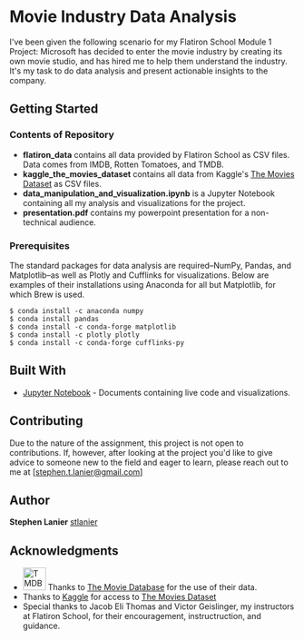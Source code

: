 # Movie Industry Data Analysis

I've been given the following scenario for my Flatiron School Module 1 Project: Microsoft has decided to enter the movie industry by creating its own movie studio, and has hired me to help them understand the industry. It's my task to do data analysis and present actionable insights to the company. 

## Getting Started
### Contents of Repository

* **flatiron_data** contains all data provided by Flatiron School as CSV files. Data comes from IMDB, Rotten Tomatoes, and TMDB.
* **kaggle_the_movies_dataset** contains all data from Kaggle's [The Movies Dataset](https://www.kaggle.com/rounakbanik/the-movies-dataset) as CSV files.
* **data_manipulation_and_visualization.ipynb** is a Jupyter Notebook containing all my analysis and visualizations for the project.
* **presentation.pdf** contains my powerpoint presentation for a non-technical audience.

### Prerequisites

The standard packages for data analysis are required–NumPy, Pandas, and Matplotlib–as well as Plotly and Cufflinks for visualizations. Below are examples of their installations using Anaconda for all but Matplotlib, for which Brew is used.

```
$ conda install -c anaconda numpy
$ conda install pandas
$ conda install -c conda-forge matplotlib 
$ conda install -c plotly plotly 
$ conda install -c conda-forge cufflinks-py 
```

## Built With

* [Jupyter Notebook](https://jupyter.org) - Documents containing live code and visualizations.

## Contributing

Due to the nature of the assignment, this project is not open to contributions. If, however, after looking at the project you'd like to give advice to someone new to the field and eager to learn, please reach out to me at [stephen.t.lanier@gmail.com]

## Author

**Stephen Lanier** [stlanier](https://github.com/stlanier)


## Acknowledgments

* <a href="https://www.themoviedb.org/?language=en-US"><img src="https://www.themoviedb.org/assets/2/v4/logos/312x276-primary-blue-fb50dee3bf664c866fd216e6cee64af33d20707ea3091ddc65c5e8aa4c152eb2.png" width="40" height="40"  alt="TMDB Logo"/></a> Thanks to [The Movie Database](https://www.themoviedb.org/?language=en-US) for the use of their data. 
* Thanks to [Kaggle](https://www.kaggle.com) for access to [The Movies Dataset](https://www.kaggle.com/rounakbanik/the-movies-dataset)
* Special thanks to Jacob Eli Thomas and Victor Geislinger, my instructors at Flatiron School, for their encouragement, instructruction, and guidance.